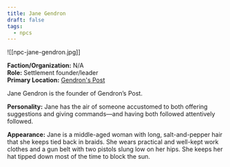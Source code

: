 ```yaml
---
title: Jane Gendron
draft: false
tags:
  - npcs
---
```

![[npc-jane-gendron.jpg]]

**Faction/Organization:** N/A<br>
**Role:** Settlement founder/leader<br>
**Primary Location:** [Gendron's Post](gendrons-post)

Jane Gendron is the founder of Gendron’s Post.

**Personality:** Jane has the air of someone accustomed to both offering suggestions and giving commands—and having both followed attentively followed.

**Appearance:** Jane is a middle-aged woman with long, salt-and-pepper hair that she keeps tied back in braids. She wears practical and well-kept work clothes and a gun belt with two pistols slung low on her hips. She keeps her hat tipped down most of the time to block the sun.